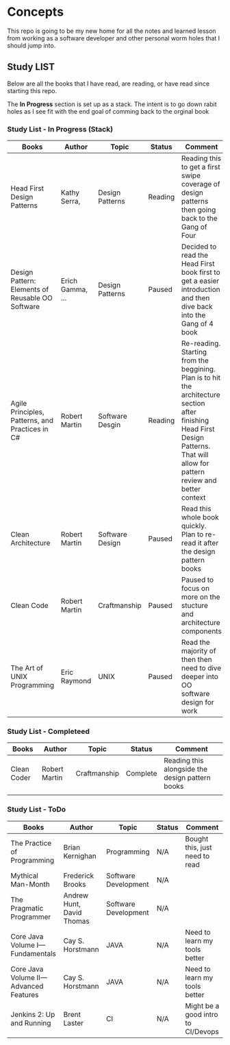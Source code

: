 # Concepts

This repo is going to be my new home for all the notes and learned lesson from working as a software developer and other personal worm holes that I should jump into.



## Study LIST

Below are all the books that I have read, are reading, or have read since starting this repo. 

The **In Progress** section is set up as a stack. The intent is to go down rabit holes as I see fit with the end goal of comming back to the orginal book

### Study List - In Progress (Stack)

 Books        | Author           | Topic | Status |  Comment |
| ------------|------------------| ------| -----  | ---------|
| Head First Design Patterns  | Kathy Serra, | Design Patterns | Reading  | Reading this to get a first swipe coverage of design patterns then going back to the Gang of Four   | 
| Design Pattern: Elements of Reusable OO Software     | Erich Gamma, ...  |  Design Patterns| Paused  | Decided to read the Head First book first to get a easier introduction and then dive back into the Gang of 4 book |
| Agile Principles, Patterns, and Practices in C# | Robert Martin | Software Desgin | Reading | Re-reading. Starting from the beggining. Plan is to hit the architecture section after finishing Head First Design Patterns. That will allow for pattern review and better context |
| Clean Architecture    | Robert Martin  | Software Design | Paused  | Read this whole book quickly. Plan to re-read it after the design pattern books |
| Clean Code    | Robert Martin  | Craftmanship | Paused  | Paused to focus on more on the stucture and architecture components  |
| The Art of UNIX Programming | Eric Raymond| UNIX | Paused | Read the majority of then then need to dive deeper into OO software design for work |


### Study List - Completeed

 Books        | Author           | Topic | Status |  Comment |
| ------------|------------------| ------| -----  | ---------|
| Clean Coder    | Robert Martin  | Craftmanship | Complete  | Reading this alongside the design pattern books  |
|     |   |  |   |  |



### Study List - ToDo

  Books        | Author           | Topic | Status |  Comment |
| ------------|------------------| ------| -----  | ---------|
| The Practice of Programming | Brian Kernighan | Programming | N/A  | Bought this, just need to read |
| Mythical Man-Month | Frederick Brooks | Software Development | N/A  |  |
| The Pragmatic Programmer | Andrew Hunt, David Thomas | Software Development | N/A  |  |
| Core Java Volume I—Fundamentals |  Cay S. Horstmann | JAVA | N/A  | Need to learn my tools better |
| Core Java Volume II—Advanced Features |  Cay S. Horstmann | JAVA | N/A  | Need to learn my tools better |
| Jenkins 2: Up and Running | Brent Laster | CI | N/A  | Might be a good intro to CI/Devops |